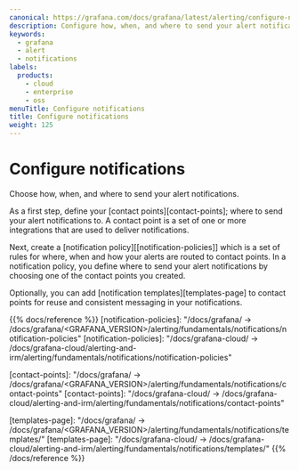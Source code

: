 ```yaml
---
canonical: https://grafana.com/docs/grafana/latest/alerting/configure-notifications
description: Configure how, when, and where to send your alert notifications
keywords:
  - grafana
  - alert
  - notifications
labels:
  products:
    - cloud
    - enterprise
    - oss
menuTitle: Configure notifications
title: Configure notifications
weight: 125
---
```


# Configure notifications

Choose how, when, and where to send your alert notifications.

As a first step, define your [contact points][contact-points]; where to send your alert notifications to. A contact point is a set of one or more integrations that are used to deliver notifications.

Next, create a [notification policy][[notification-policies]] which is a set of rules for where, when and how your alerts are routed to contact points. In a notification policy, you define where to send your alert notifications by choosing one of the contact points you created.

Optionally, you can add [notification templates][templates-page] to contact points for reuse and consistent messaging in your notifications.

{{% docs/reference %}}
[notification-policies]: "/docs/grafana/ -> /docs/grafana/<GRAFANA_VERSION>/alerting/fundamentals/notifications/notification-policies"
[notification-policies]: "/docs/grafana-cloud/ -> /docs/grafana-cloud/alerting-and-irm/alerting/fundamentals/notifications/notification-policies"

[contact-points]: "/docs/grafana/ -> /docs/grafana/<GRAFANA_VERSION>/alerting/fundamentals/notifications/contact-points"
[contact-points]: "/docs/grafana-cloud/ -> /docs/grafana-cloud/alerting-and-irm/alerting/fundamentals/notifications/contact-points"

[templates-page]: "/docs/grafana/ -> /docs/grafana/<GRAFANA_VERSION>/alerting/fundamentals/notifications/templates/"
[templates-page]: "/docs/grafana-cloud/ -> /docs/grafana-cloud/alerting-and-irm/alerting/fundamentals/notifications/templates/"
{{% /docs/reference %}}
